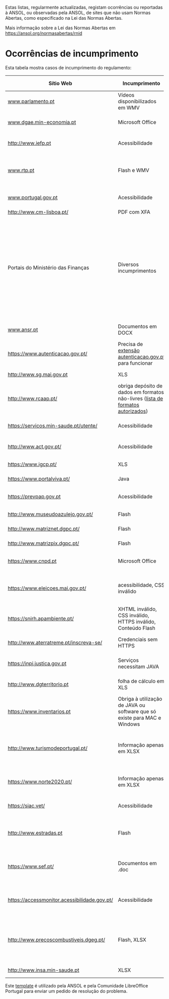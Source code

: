 Estas listas, regularmente actualizadas, registam ocorrências ou reportadas à ANSOL, ou observadas pela ANSOL, de sites que não usam Normas Abertas, como especificado na Lei das Normas Abertas.

Mais informação sobre a Lei das Normas Abertas em https://ansol.org/normasabertas/rnid

# Ocorrências de incumprimento

Esta tabela mostra casos de incumprimento do regulamento:

| Sítio Web | Incumprimento | Exemplo | Última avaliação | Pedido de Resolução |
|---|---|---|---|---|
| www.parlamento.pt | Vídeos disponibilizados em WMV | [vídeo de audição](http://www.parlamento.pt/ActividadeParlamentar/Paginas/DetalheAudiencia.aspx?BID=99371) | 2021/04/23 | 2015/03/25 |
| www.dgae.min-economia.pt | Microsoft Office | [página com formulários OOXML](http://www.dgae.gov.pt/documentacao-/formularios.aspx) | 2021/04/23 | 2015/03/25 |
| http://www.iefp.pt | Acessibilidade | [site não cumpre WCAG 2.0 AA](http://www.iefp.pt) | 2021/04/23 | 2016/01/05 |
| www.rtp.pt | Flash e WMV | Páginas com informação sobre o uso de [Flash](http://media.rtp.pt/empresa/utilizacao/flash-player/) e [WMV](http://media.rtp.pt/empresa/utilizacao/windows-media-player/) | 2021/04/23 | 2015/06/07 |
| www.portugal.gov.pt | Acessibilidade | [site não cumpre WCAG 2.0 A](http://www.portugal.gov.pt) | 2021/04/23 | 2019/08/13 |
| http://www.cm-lisboa.pt/ | PDF com XFA | [PDF com XFA](http://www.cm-lisboa.pt/fileadmin/DOCS/Formularios/transversais/CML_participacao_ocorrencia.pdf) | 2021/04/23 | 2019/04/23 |
| Portais do Ministério das Finanças | Diversos incumprimentos | [XLS, XLSX e DOC](http://info.portaldasfinancas.gov.pt/pt/apoio_contribuinte/tabela_ret_doclib/), [endereços e contactos em XLSX](https://www.portaldasfinancas.gov.pt/pt/contactosEbalcao.action), [lista de formulários, quase na totalidade em formatos proprietários](http://info-aduaneiro.portaldasfinancas.gov.pt/pt/publicacoes_formularios/formularios/Pages/formularios.aspx), [exportação de facturas precisa de flash](https://faturas.portaldasfinancas.gov.pt/factemipf_static/swf/copy_csv_xls_pdf.swf), [Enviar Ficheiro SAF-T exige Java](https://faturas.portaldasfinancas.gov.pt/enviarSaftAppletForm.action) | 2021/04/23 | 2017/03/25 |
| www.ansr.pt | Documentos em DOCX | [Documentos em formato proprietário](http://www.ansr.pt/Contraordenacoes/Formularios/Pages/default.aspx) | 2021/04/23 | 2015/04/14 |
| https://www.autenticacao.gov.pt/ | Precisa de [extensão autenticacao.gov.pt](https://autenticacao.gov.pt/fa/ajuda/autenticacaogovpt.aspx#installAgent) para funcionar | [autenticação](https://cmd.autenticacao.gov.pt/Ama.Authentication.Frontend/) | 2021/04/23 | |
| http://www.sg.mai.gov.pt | XLS | [cadernos eleitorais](http://www.sg.mai.gov.pt/AdministracaoEleitoral/RecenseamentoEleitoral/ResultadosRecenseamento/Paginas/default.aspx) | 2021/04/23 | 2016/01/28 |
| http://www.rcaap.pt/ | obriga depósito de dados em formatos não-livres ([lista de formatos autorizados](https://dre.pt/application/conteudo/72779297)) | MP3 | 2021/04/23 | |
| https://servicos.min-saude.pt/utente/ | Acessibilidade | [site não cumpre WCAG 2.0 AA](https://servicos.min-saude.pt/utente/) | 2021/04/23 | 2016/09/27 |
| http://www.act.gov.pt/ | Acessibilidade | [site não cumpre WCAG 2.0 A](http://www.act.gov.pt/) | 2021/04/23 ||
| https://www.igcp.pt/ | XLS | [conteúdo em XLS](https://www.igcp.pt/pt/gca/?id=80) | 2021/04/23 | 2019/05/14 |
| https://www.portalviva.pt/ | Java | [necessita plugin JAVA](https://www.portalviva.pt/lx/pt/myvivaclient/client-account-area/loads/new-load.aspx) | 2021/04/23 | 2020/05/04 |
| https://prevpap.gov.pt | Acessibilidade | [site não cumpre WCAG 2.0 A](https://prevpap.gov.pt) | 2021/04/23 | 2019/08/13 |
| http://www.museudoazulejo.gov.pt/ | Flash | [conteúdo Flash](http://www.museudoazulejo.gov.pt/) | 2021/04/23 | 2019/07/30 |
| http://www.matriznet.dgpc.pt/ | Flash | [conteúdo Flash](http://www.matriznet.dgpc.pt/) | 2021/04/23 ||
| http://www.matrizpix.dgpc.pt/ | Flash | [conteúdo Flash](http://www.matrizpix.dgpc.pt/) | 2021/04/23 ||
| https://www.cnpd.pt | Microsoft Office | [página com documentos OOXML](https://www.cnpd.pt/bin/rgpd/rgpd.htm) | 2021/04/23 ||
| https://www.eleicoes.mai.gov.pt/ | acessibilidade, CSS inválido | [exemplo de página com erros WCAG](https://www.eleicoes.mai.gov.pt/europeias2019/estrangeiro.html), [análise de um CSS](https://jigsaw.w3.org/css-validator/validator?uri=https%3A%2F%2Fwww.eleicoes.mai.gov.pt%2Fautarquicas2017%2F&profile=css3svg&usermedium=all&warning=1&vextwarning=&lang=en) | 2021/04/23 ||
| https://snirh.apambiente.pt/ | XHTML inválido, CSS inválido, HTTPS inválido, Conteúdo Flash | [análise do XHTML](https://validator.w3.org/check?uri=https%3A%2F%2Fsnirh.apambiente.pt&charset=%28detect+automatically%29&doctype=Inline&group=0), [análise do CSS](https://jigsaw.w3.org/css-validator/validator?uri=https%3A%2F%2Fsnirh.apambiente.pt&profile=css3&usermedium=all&warning=1&vextwarning=&lang=en) | 2021/04/23 | 2020/05/16 |
| http://www.aterratreme.pt/inscreva-se/ | Credenciais sem HTTPS | [formulário de registo em HTTPS](http://www.aterratreme.pt/inscreva-se/) | 2021/04/23 ||
| https://inpi.justica.gov.pt | Serviços necessitam JAVA | [documento com instruções](https://servicosonline.inpi.pt/registos/guia_certificado.pdf) | 2021/04/23 ||
| http://www.dgterritorio.pt | folha de cálculo em XLS | [exportação para XLS no final da página](http://tcp.dgterritorio.gov.pt/procurar) | 2021/04/23 ||
| https://www.inventarios.pt | Obriga à utilização de JAVA ou software que só existe para MAC e Windows | [manual de instalação](https://www.inventarios.pt/documentos/manual_instalacao_gosign_v4.pdf) | 2021/04/23 ||
| http://www.turismodeportugal.pt/ | Informação apenas em XLSX | [página com vários links para informação apenas em XLSX](http://business.turismodeportugal.pt/pt/Planear_Iniciar/Licenciamento_Registo_da_Atividade/Empreendimentos_Turisticos/Paginas/classificacao-et.aspx) | 2021/04/23 ||
| https://www.norte2020.pt/ | Informação apenas em XLSX | [página com documento apenas em XLSX](https://www.norte2020.pt/investimento-municipal) | 2021/04/23 | 2019/10/29 |
| https://siac.vet/ | Acessibilidade | [página não cumpre com WCAG 2.0](https://siac.vet/) | 2021/04/23 ||
| http://www.estradas.pt | Flash | [página com conteúdo Flash para alguns browsers](http://www.estradas.pt/index) | 2021/04/23 | 2019/11/06 |
| https://www.sef.pt/ | Documentos em .doc | [Documentos em .doc no final da página (anunciados como .pdf)](https://www.sef.pt/pt/pages/conteudo-detalhe.aspx?nID=73) | 2021/04/23 ||
| https://accessmonitor.acessibilidade.gov.pt/ | Acessibilidade | [Não cumpre regras de acessibilidade, segundo si mesmo](https://github.com/amagovpt/access-monitor-plus/issues/14) | 2021/04/23 | 2020/12/08 |
| http://www.precoscombustiveis.dgeg.pt/ | Flash, XLSX | [página que explicita a necessidade de Flash](https://www.precoscombustiveis.dgeg.pt/pagina.aspx?screenwidth=1920&mlkid=pciumvukbs2o1z55tmon3ae3&menucb=1&cn=6160AAAAAAAAAAAAAAAAAAAA), [documento só disponível em XLSX](http://www.precoscombustiveis.dgeg.pt/pagina.aspx?f=1&js=0&mndir=1&codigono=6175AAAAAAAAAAAAAAAAAAAA) | 2021/04/23 ||
| http://www.insa.min-saude.pt | XLSX | [dados do R(t) em XLSX](http://www.insa.min-saude.pt/category/areas-de-atuacao/epidemiologia/covid-19-curva-epidemica-e-parametros-de-transmissibilidade/) | 2021/04/23 | 2021/03/12 |

Este [template](template.txt) é utilizado pela ANSOL e pela Comunidade LibreOffice Portugal para enviar um pedido de resolução do problema.
